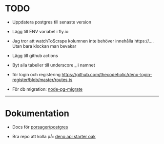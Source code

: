 # TODO

* Uppdatera postgres till senaste version


* Lägg till ENV variabel i fly.io


* Jag tror att watchToScrape kolumnen inte behöver innehålla https://.... Utan bara klockan man bevakar


* Lägg till github actions


* Byt alla tabeller till underscore _ i namnet


* för login och registering https://github.com/thecodeholic/deno-login-register/blob/master/routes.ts


* För db migration: [node-pg-migrate](https://salsita.github.io/node-pg-migrate/cli)


---


# Dokumentation

* Docs för [porsager/postgres](https://github.com/porsager/postgres)


* Bra repo att kolla på: [deno api starter oak](https://github.com/asad-mlbd/deno-api-starter-oak)